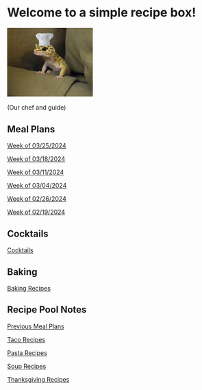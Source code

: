 # Welcome to a simple recipe box!

<img src="./lizard_chef.jpg" alt="Our Hero" width="200"/>

(Our chef and guide) 

## Meal Plans

[Week of 03/25/2024](./mealplan20240325.md)

[Week of 03/18/2024](./mealplan20240318.md)

[Week of 03/11/2024](./mealplan20240311.md)

[Week of 03/04/2024](./mealplan20240304.md)

[Week of 02/26/2024](./mealplan20240226.md)

[Week of 02/19/2024](./mealplan20240219.md)


## Cocktails

[Cocktails](./CockTailIndex.md)

## Baking

[Baking Recipes](./BakingIndex.md)

## Recipe Pool Notes

[Previous Meal Plans](./PreviousMealPlansIndex.md)

[Taco Recipes](./TacoRecipeIdeas.md)

[Pasta Recipes](./PastaRecipeIdeas.md)

[Soup Recipes](./SoupIndex.md)

[Thanksgiving Recipes](./ThanksgivingIndex.md)
